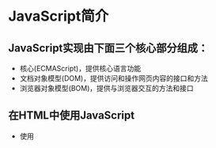 # JavaScript简介

## JavaScript实现由下面三个核心部分组成：
- 核心(ECMAScript)，提供核心语言功能
- 文档对象模型(DOM)，提供访问和操作网页内容的接口和方法
- 浏览器对象模型(BOM)，提供与浏览器交互的方法和接口

## 在HTML中使用JavaScript
- 使用<script>元素
1. 放在<head>标签和放在<body>内容之后的区别与使用场景？
- 嵌入脚本与外部脚本
- 文档模式对JavaScript的影响
- 考虑禁用JavaScript的场景


